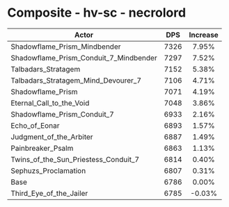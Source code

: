 # Composite - hv-sc - necrolord
| Actor | DPS | Increase |
|---|:---:|:---:|
|Shadowflame_Prism_Mindbender|7326|7.95%|
|Shadowflame_Prism_Conduit_7_Mindbender|7297|7.52%|
|Talbadars_Stratagem|7152|5.38%|
|Talbadars_Stratagem_Mind_Devourer_7|7106|4.71%|
|Shadowflame_Prism|7071|4.19%|
|Eternal_Call_to_the_Void|7048|3.86%|
|Shadowflame_Prism_Conduit_7|6933|2.16%|
|Echo_of_Eonar|6893|1.57%|
|Judgment_of_the_Arbiter|6887|1.49%|
|Painbreaker_Psalm|6863|1.13%|
|Twins_of_the_Sun_Priestess_Conduit_7|6814|0.40%|
|Sephuzs_Proclamation|6807|0.31%|
|Base|6786|0.00%|
|Third_Eye_of_the_Jailer|6785|-0.03%|
